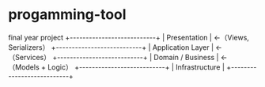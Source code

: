 # progamming-tool
final year project
+---------------------------+
|       Presentation        | ←（Views, Serializers）
+---------------------------+
|      Application Layer    | ← （Services）
+---------------------------+
|     Domain / Business     | ← （Models + Logic）
+---------------------------+
|      Infrastructure       | 
+---------------------------+
